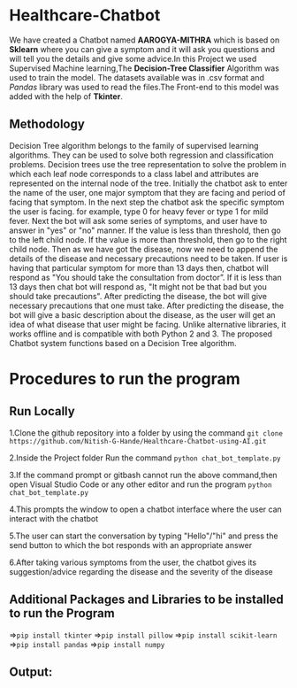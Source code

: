 # Healthcare-Chatbot
We have created a Chatbot named **AAROGYA-MITHRA** which is  based on **Sklearn** where you can give a symptom and it will ask you questions and will tell you the details and give some advice.In this Project we used Supervised Machine learning,The **Decision-Tree Classifier** Algorithm was used to train the model. The datasets available was in .csv format and _Pandas_ library was used to read the files.The Front-end to this model was added with the help of **Tkinter**.
## Methodology
Decision Tree algorithm belongs to the family of supervised learning algorithms. They can be used to solve both regression and classification problems. Decision trees use the tree representation to solve the problem in which each leaf node corresponds to a class label and attributes are represented on the internal node of the tree. Initially the chatbot ask to enter the name of the user, one major symptom that they are facing and period of facing that symptom. In the next step the chatbot ask the specific symptom the user is facing. for example, type 0 for heavy fever or type 1 for mild fever. Next the bot will ask some series of symptoms, and user have to answer in "yes" or "no" manner. If the value is less than threshold, then go to the left child node. If the value is more than threshold, then go to the right child node. Then as we have got the disease, now we need to append the details of the disease and necessary precautions need to be taken. If user is having that particular symptom for more than 13 days then, chatbot will respond as "You should take the consultation from doctor”. If it is less than 13 days then chat bot will respond as, "It might not be that bad but you should take precautions". After predicting the disease, the bot will give necessary precautions that one must take. After predicting the disease, the bot will give a basic description about the disease, as the user will get an idea of what disease that user might be facing. Unlike alternative libraries, it works offline and is compatible with both Python 2 and 3. The proposed Chatbot system functions based on a Decision Tree algorithm.
# Procedures to run the program
## Run Locally
1.Clone the  github repository into a folder by using the command
```git clone https://github.com/Nitish-G-Hande/Healthcare-Chatbot-using-AI.git```

2.Inside the Project folder Run the command
```python chat_bot_template.py```

3.If the command prompt or gitbash cannot run the above command,then open Visual Studio Code or any other editor and run the program 
```python chat_bot_template.py```

4.This prompts the window  to open a chatbot interface where the user can interact with the chatbot

5.The user can start the conversation by typing "Hello"/"hi" and press the send button to which the bot responds with an appropriate answer

6.After taking various symptoms from the user, the chatbot gives its suggestion/advice regarding the disease and the severity of the disease

## Additional Packages and Libraries to be installed to run the Program

=>```pip install tkinter``` 
=>```pip install pillow```
=>```pip install scikit-learn```
=>```pip install pandas```
=>```pip install numpy```


## Output:


